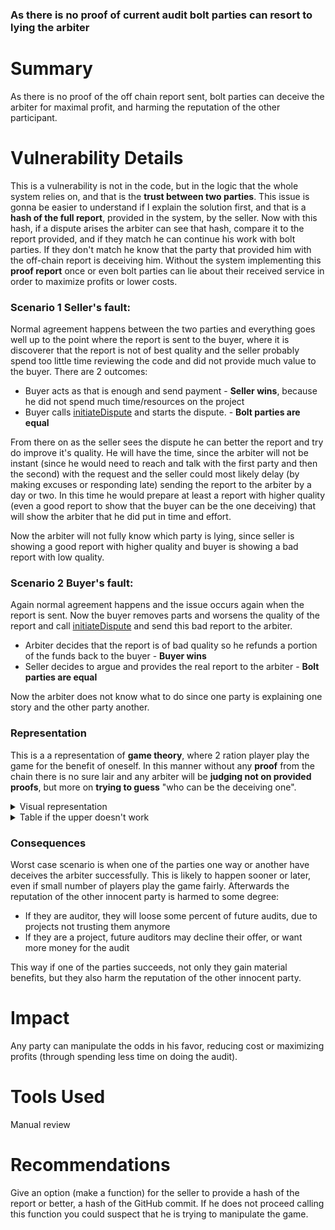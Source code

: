 ### As there is no proof of current audit bolt parties can resort to lying the arbiter

# Summary
As there is no proof of the off chain report sent, bolt parties can deceive the arbiter for maximal profit, and harming the reputation of the other participant.

# Vulnerability Details
This is a vulnerability is not in the code, but in the logic that the whole system relies on, and that is the **trust between two parties**. This issue is gonna be easier to understand if I explain the solution first, and that is a **hash of the full report**, provided in the system, by the seller. Now with this hash, if a dispute arises the arbiter can see that hash, compare it to the report provided, and if they match he can continue his work with bolt parties. If they don't match he know that the party that provided him with the off-chain report is deceiving him. Without the system implementing this **proof report** once or even bolt parties can lie about their received service in order to maximize profits or lower costs.

### Scenario 1 Seller's fault:
Normal agreement happens between the two parties and everything goes well up to the point where the report is sent to the buyer, where it is discoverer that the report is not of best quality and the seller probably spend too little time reviewing the code and did not provide much value to the buyer. There are 2 outcomes:
- Buyer acts as that is enough and send payment - **Seller wins**, because he did not spend much time/resources on the project 
- Buyer calls [initiateDispute](https://github.com/Cyfrin/2023-07-escrow/blob/main/src/Escrow.sol#L102-L106) and starts the dispute. - **Bolt parties are equal**

From there on as the seller sees the dispute he can better the report and try do improve it's quality. He will have the time, since the arbiter will not be instant (since he would need to reach and talk with the first party and then the second) with the request and the seller could most likely delay (by making excuses or responding late) sending the report to the arbiter by a day or two. In this time he would prepare at least a report with higher quality (even a good report to show that the buyer can be the one deceiving) that will show the arbiter that he did put in time and effort.

Now the arbiter will not fully know which party is lying, since seller is showing a good report with higher quality and buyer is showing a bad report with low quality.

### Scenario 2 Buyer's fault:
Again normal agreement happens and the issue occurs again when the report is sent. Now the buyer removes parts and worsens the quality of the report and call [initiateDispute](https://github.com/Cyfrin/2023-07-escrow/blob/main/src/Escrow.sol#L102-L106) and send this bad report to the arbiter.

- Arbiter decides that the report is of bad quality so he refunds a portion of the funds back to the buyer - **Buyer wins**
- Seller decides to argue and provides the real report to the arbiter - **Bolt parties are equal**

Now the arbiter does not know what to do since one party is explaining one story and the other party another.


### Representation 

This is a a representation of **game theory**, where 2 ration player play the game for the benefit of oneself. In this manner without any **proof** from the chain there is no sure lair and any arbiter will be **judging not on provided proofs**, but more on **trying to guess** "who can be the deceiving one".


<details><summary>Visual representation</summary>
Where seller is first and buyer is second. 

https://imgur.com/a/u6ArTnR

</details>

<details><summary>Table if the upper doesn't work</summary>
Where seller is first and buyer is second. 

| B |     SE    |    LL   |     ER    |
|:-:|:---------:|:-------:|:---------:|
| Y |           | Deceive | Play fair |
| E |  Deceive  |  2 : 2  |   1 : 5   |
| R | Play fair |  5 : 1  |   3 : 3   |

</details>

### Consequences
 Worst case scenario is when one of the parties one way or another have deceives the arbiter successfully. This is likely to happen sooner or later, even if small number of players play the game fairly. Afterwards the reputation of the other innocent party is harmed to some degree:

- If they are auditor, they will loose some percent of future audits, due to projects not trusting them anymore
- If they are a project, future auditors may decline their offer, or want more money for the audit

This way if one of the parties succeeds, not only they gain material benefits, but they also harm the reputation of the other innocent party.

# Impact
Any party can manipulate the odds in his favor, reducing cost or maximizing profits (through spending less time on doing the audit).

# Tools Used
Manual review 

# Recommendations
Give an option (make a function) for the seller to provide a hash of the report or better, a hash of the GitHub commit. If he does not proceed calling this function you could suspect that he is trying to manipulate the game. 